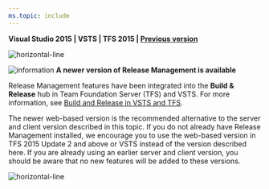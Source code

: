 ```yaml
---
ms.topic: include
---
```


**Visual Studio 2015 | VSTS | TFS 2015 | [Previous version](../overview-rm2013.md)**  

![horizontal-line](../_img/horizontal-line.png)

![information](../_img/info1.png)
**A newer version of Release Management is available**

Release Management features have been integrated into the **Build &amp; Release** hub in
Team Foundation Server (TFS) and VSTS.
For more information, see [Build and Release in VSTS and TFS](../../../overview.md). 

The newer web-based version is the recommended alternative 
to the server and client version described in this topic.
If you do not already have Release Management installed, 
we encourage you to use the web-based version in TFS 2015 
Update 2 and above or VSTS instead 
of the version described here.
If you are already using an earlier server and client 
version, you should be aware that no new features will
be added to these versions.
 
![horizontal-line](../_img/horizontal-line.png)

